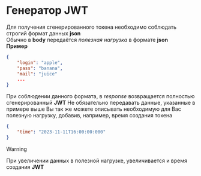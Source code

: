 # Генератор JWT
Для получения сгенерированного токена необходимо соблюдать строгий формат данных **json**  
Обычно в **body** передаётся *полезная нагрузка* в формате **json**  
**Пример**
```json
{
    "login": "apple",
    "pass": "banana",
    "mail": "juice"
    ...
}
```
При соблюдении данного формата, в *response* возвращается полностью сгенерированный **JWT**
Не обязательно передавать данные, указанные в примере выше
Вы так же можете описывать необходимую для Вас полезную нагрузку, добавив, например, время создания токена
```json
{
	"time": "2023-11-11T16:00:00:000"
}
```
> [!WARNING]
> При увеличении данных в полезной нагрузке, увеличивается и время создания **JWT**
